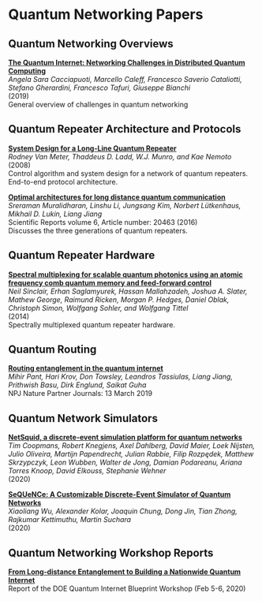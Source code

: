 # Quantum Networking Papers

## Quantum Networking Overviews

**[The Quantum Internet: Networking Challenges in Distributed Quantum Computing](https://arxiv.org/pdf/1810.08421.pdf)**<br/>
_Angela Sara Cacciapuoti, Marcello Caleff, Francesco Saverio Cataliotti, Stefano Gherardini, Francesco Tafuri, Giuseppe Bianchi_<br/>
(2019)<br/>
General overview of challenges in quantum networking

## Quantum Repeater Architecture and Protocols

**[System Design for a Long-Line Quantum Repeater](https://arxiv.org/pdf/0705.4128.pdf)**<br/>
_Rodney Van Meter, Thaddeus D. Ladd, W.J. Munro, and Kae Nemoto_<br/>
(2008)<br/>
Control algorithm and system design for a network of quantum repeaters. End-to-end protocol architecture.

**[Optimal architectures for long distance quantum communication](https://www.nature.com/articles/srep20463.pdf)**<br/>
_Sreraman Muralidharan, Linshu Li, Jungsang Kim, Norbert Lütkenhaus, Mikhail D. Lukin, Liang Jiang_ <br/>
Scientific Reports volume 6, Article number: 20463 (2016)<br/>
Discusses the three generations of quantum repeaters.

## Quantum Repeater Hardware

**[Spectral multiplexing for scalable quantum photonics using an atomic frequency comb
quantum memory and feed-forward control](https://arxiv.org/pdf/1309.3202.pdf)**<br/>
_Neil Sinclair, Erhan Saglamyurek, Hassan Mallahzadeh, Joshua A. Slater, Mathew George, Raimund Ricken, Morgan P. Hedges, Daniel Oblak, Christoph Simon, Wolfgang Sohler, and Wolfgang Tittel_<br/>
(2014)<br/>
Spectrally multiplexed quantum repeater hardware.

## Quantum Routing

**[Routing entanglement in the quantum internet](https://www.nature.com/articles/s41534-019-0139-x.pdf)**<br/>
_Mihir Pant, Hari Krov, Don Towsley, Leandros Tassiulas, Liang Jiang, Prithwish Basu, Dirk Englund, Saikat Guha_<br/>
NPJ Nature Partner Journals: 13 March 2019</br>

## Quantum Network Simulators

**[NetSquid, a discrete-event simulation platform for quantum networks](https://arxiv.org/abs/2010.12535)**<br/>
_Tim Coopmans, Robert Knegjens, Axel Dahlberg, David Maier, Loek Nijsten, Julio Oliveira, Martijn Papendrecht, Julian Rabbie, Filip Rozpędek, Matthew Skrzypczyk, Leon Wubben, Walter de Jong, Damian Podareanu, Ariana Torres Knoop, David Elkouss, Stephanie Wehner_<br/>
(2020)

**[SeQUeNCe: A Customizable Discrete-Event Simulator of Quantum Networks](https://arxiv.org/abs/2009.12000)**<br/>
_Xiaoliang Wu, Alexander Kolar, Joaquin Chung, Dong Jin, Tian Zhong, Rajkumar Kettimuthu, Martin Suchara_<br/>
(2020)

## Quantum Networking Workshop Reports

**[From Long-distance Entanglement to Building a Nationwide Quantum Internet](https://www.osti.gov/servlets/purl/1638794)**<br/>
Report of the DOE Quantum Internet Blueprint Workshop (Feb 5-6, 2020)